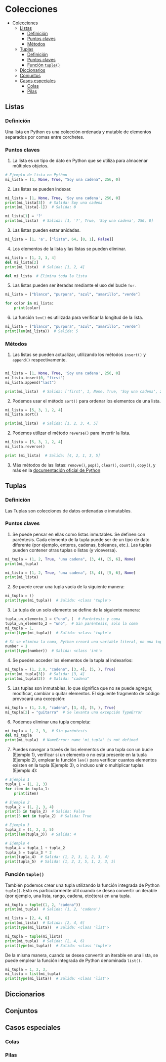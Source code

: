 # Colecciones

<!-- TOC -->
* [Colecciones](#colecciones)
  * [Listas](#listas)
    * [Definición](#definición)
    * [Puntos claves](#puntos-claves)
    * [Métodos](#métodos)
  * [Tuplas](#tuplas)
    * [Definición](#definición-1)
    * [Puntos claves](#puntos-claves-1)
    * [Función `tuple()`](#función-tuple)
  * [Diccionarios](#diccionarios)
  * [Conjuntos](#conjuntos)
  * [Casos especiales](#casos-especiales)
    * [Colas](#colas)
    * [Pilas](#pilas)
<!-- TOC -->

## Listas

### Definición

Una lista en Python es una colección ordenada y mutable de elementos separados por comas entre corchetes.

### Puntos claves

1. La lista es un tipo de dato en Python que se utiliza para almacenar múltiples objetos.
```python
# Ejemplo de lista en Python
mi_lista = [1, None, True, "Soy una cadena", 256, 0]
```

2. Las listas se pueden indexar.
```python
mi_lista = [1, None, True, 'Soy una cadena', 256, 0]
print(mi_lista[3])  # Salida: Soy una cadena
print(mi_lista[-1])  # Salida: 0

mi_lista[1] = '?'
print(mi_lista)  # Salida: [1, '?', True, 'Soy una cadena', 256, 0]
```

3. Las listas pueden estar anidadas.
```python
mi_lista = [1, 'a', ["lista", 64, [0, 1], False]]
```

4. Los elementos de la lista y las listas se pueden eliminar.
```python
mi_lista = [1, 2, 3, 4]
del mi_lista[2]
print(mi_lista)  # Salida: [1, 2, 4]

del mi_lista  # Elimina toda la lista 
```

5. Las listas pueden ser iteradas mediante el uso del bucle `for`.
```python
mi_lista = ["blanco", "purpura", "azul", "amarillo", "verde"]

for color in mi_lista:
    print(color) 
```

6. La función `len()` es utilizada para verificar la longitud de la lista.
```python
mi_lista = ["blanco", "purpura", "azul", "amarillo", "verde"]
print(len(mi_lista))  # Salida: 5
```

### Métodos

1. Las listas se pueden actualizar, utilizando los métodos `insert()` y `append()` respectivamente.
```python

mi_lista = [1, None, True, 'Soy una cadena', 256, 0]
mi_lista.insert(0, "first")
mi_lista.append("last")

print(mi_lista)  # Salida: ['first', 1, None, True, 'Soy una cadena', 256, 0, 'last'] 
```

2. Podemos usar el método `sort()` para ordenar los elementos de una lista.
```python
mi_lista = [5, 3, 1, 2, 4]
mi_lista.sort()

print(mi_lista)  # Salida: [1, 2, 3, 4, 5]
```

2. Podemos utilizar el método `reverse()` para invertir la lista.
```python
mi_lista = [5, 3, 1, 2, 4]
mi_lista.reverse()

print (mi_lista)  # Salida: [4, 2, 1, 3, 5]
```

3. Más métodos de las listas: `remove()`, `pop()`, `clear()`, `count()`, `copy()`, y más en la 
[documentación oficial de Python](https://docs.python.org/3/tutorial/datastructures.html#more-on-lists)

## Tuplas

### Definición

Las Tuplas son colecciones de datos ordenadas e inmutables.

### Puntos claves

1. Se puede pensar en ellas como listas inmutables. Se definen con paréntesis. Cada elemento de la tupla puede ser de un tipo de dato diferente (por ejemplo, enteros, cadenas, boleanos, etc.). Las tuplas pueden contener otras tuplas o listas (y viceversa).

```python
mi_tupla = (1, 2, True, "una cadena", (3, 4), [5, 6], None)
print(mi_tupla)

mi_lista = [1, 2, True, "una cadena", (3, 4), [5, 6], None]
print(mi_lista)
```

2. Se puede crear una tupla vacía de la siguiente manera:

```python
mi_tupla = ()
print(type(mi_tupla))  # Salida: <class 'tuple'>
```

3. La tupla de un solo elemento se define de la siguiente manera:

```python
tupla_un_elemento_1 = ("uno", )  # Paréntesis y coma
tupla_un_elemento_2 = "uno",  # Sin paréntesis, solo la coma
mi_tupla = 1, 
print(type(mi_tupla))  # Salida: <class 'tuple'>

# Si se elimina la coma, Python creará una variable literal, no una tupla:
number = 1
print(type(number))  # Salida: <class 'int'>
```

4. Se pueden acceder los elementos de la tupla al indexarlos:

```python
mi_tupla = (1, 2.0, "cadena", [3, 4], (5, ), True)
print(mi_tupla[3])  # Salida: [3, 4]
print(mi_tupla[2])  # Salida: "cadena"
```

5. Las tuplas son inmutables, lo que significa que no se puede agregar, modificar, cambiar o quitar elementos. El siguiente fragmento de código provocará una excepción:

```python
mi_tupla = (1, 2.0, "cadena", [3, 4], (5, ), True)
mi_tupla[2] = "guitarra"  # Se levanta una excepción TypeError
```

6. Podemos eliminar una tupla completa:

```python
mi_tupla = 1, 2, 3,  # Sin paréntesis
del mi_tupla
print(mi_tupla)  # NameError: name 'mi_tupla' is not defined
```

7. Puedes navegar a través de los elementos de una tupla con un bucle (Ejemplo 1), verificar si un elemento o no está presente en la tupla (Ejemplo 2), emplear la función `len()` para verificar cuantos elementos existen en la tupla (Ejemplo 3), o incluso unir o multiplicar tuplas (Ejemplo 4):

```python
# Ejemplo 1
tupla_1 = (1, 2, 3)
for item in tupla_1:
    print(item)

# Ejemplo 2
tupla_2 = (1, 2, 3, 4)
print(5 in tupla_2)  # Salida: False
print(5 not in tupla_2)  # Salida: True

# Ejemplo 3
tupla_3 = (1, 2, 3, 5)
print(len(tupla_3))  # Salida: 4

# Ejemplo 4
tupla_4 = tupla_1 + tupla_2
tupla_5 = tupla_3 * 2
print(tupla_4)  # Salida: (1, 2, 3, 1, 2, 3, 4)
print(tupla_5)  # Salida: (1, 2, 3, 5, 1, 2, 3, 5)
```

### Función `tuple()`

También podemos crear una tupla utilizando la función integrada de Python `tuple()`. Esto es particularmente útil cuando se desea convertir un iterable (por ejemplo, una lista, rango, cadena, etcétera) en una tupla.

```python
mi_tupla = tuple((1, 2, "cadena"))
print(mi_tupla)  # Salida: (1, 2, 'cadena')

mi_lista = [2, 4, 6]
print(mi_lista)  # Salida: [2, 4, 6]
print(type(mi_lista))  # Salida: <class 'list'>

mi_tupla = tuple(mi_lista)
print(mi_tupla)  # Salida: (2, 4, 6)
print(type(mi_tupla))  # Salida: <class 'tuple'>
```

De la misma manera, cuando se desea convertir un iterable en una lista, se puede emplear la función integrada de Python denominada `list()`.

```python
mi_tupla = 1, 2, 3, 
mi_lista = list(mi_tupla)
print(type(mi_lista))  # Salida: <class 'list'>
```

## Diccionarios

## Conjuntos

## Casos especiales

### Colas

### Pilas